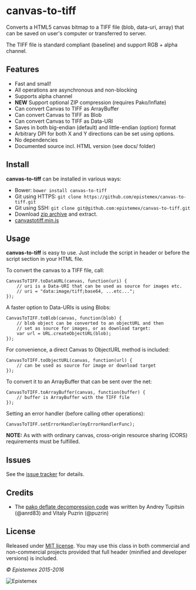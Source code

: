 ﻿canvas-to-tiff
==============

Converts a HTML5 canvas bitmap to a TIFF file (blob, data-uri, array)
that can be saved on user's computer or transferred to server.

The TIFF file is standard compliant (baseline) and support RGB + alpha channel.


Features
--------

- Fast and small!
- All operations are asynchronous and non-blocking
- Supports alpha channel
- **NEW** Support optional ZIP compression (requires Pako/Inflate)
- Can convert Canvas to TIFF as ArrayBuffer
- Can convert Canvas to TIFF as Blob
- Can convert Canvas to TIFF as Data-URI
- Saves in both big-endian (default) and little-endian (option) format
- Arbitrary DPI for both X and Y directions can be set using options.
- No dependencies
- Documented source incl. HTML version (see docs/ folder)


Install
-------

**canvas-to-tiff** can be installed in various ways:

- Bower: `bower install canvas-to-tiff`
- Git using HTTPS: `git clone https://github.com/epistemex/canvas-to-tiff.git`
- Git using SSH: `git clone git@github.com:epistemex/canvas-to-tiff.git`
- Download [zip archive](https://github.com/epistemex/canvas-to-tiff/archive/master.zip) and extract.
- [canvastotiff.min.js](https://raw.githubusercontent.com/epistemex/canvas-to-tiff/master/canvastotiff.min.js)


Usage
-----

**canvas-to-tiff** is easy to use. Just include the script in header 
or before the script section in your HTML file.

To convert the canvas to a TIFF file, call:

    CanvasToTIFF.toDataURL(canvas, function(uri) {
        // uri is a Data-URI that can be used as source for images etc.
        // uri = "data:image/tiff;base64, ...etc...";
    });

A faster option to Data-URIs is using Blobs:

    CanvasToTIFF.toBlob(canvas, function(blob) {
        // blob object can be converted to an objectURL and then
        // set as source for images, or as download target:
        var url = URL.createObjectURL(blob);
    });

For convenience, a direct Canvas to ObjectURL method is included:

    CanvasToTIFF.toObjectURL(canvas, function(url) {
        // can be used as source for image or download target
    });

To convert it to an ArrayBuffer that can be sent over the net:

    CanvasToTIFF.toArrayBuffer(canvas, function(buffer) {
        // buffer is ArrayBuffer with the TIFF file
    });

Setting an error handler (before calling other operations):

    CanvasToTIFF.setErrorHandler(myErrorHandlerFunc);

**NOTE:** As with with ordinary canvas, cross-origin resource sharing 
(CORS) requirements must be fulfilled.


Issues
------

See the [issue tracker](https://github.com/epistemex/canvas-to-tiff/issues) for details.


Credits
-------

- The [pako deflate decompression code](https://github.com/nodeca/pako) was written by Andrey Tupitsin (@anrd83) and Vitaly Puzrin (@puzrin)


License
-------

Released under [MIT license](http://choosealicense.com/licenses/mit/). You may use this class in both commercial and non-commercial projects provided that full header (minified and developer versions) is included.


*&copy; Epistemex 2015-2016*
 
![Epistemex](http://i.imgur.com/wZSsyt8.png)
